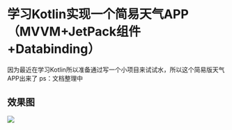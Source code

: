 # 学习Kotlin实现一个简易天气APP（MVVM+JetPack组件+Databinding）
因为最近在学习Kotlin所以准备通过写一个小项目来试试水，所以这个简易版天气APP出来了
ps：文档整理中
## 效果图
![](https://github.com/Smile52/SmileWeather/blob/master/img-folder/Untitled.gif?raw=true)

